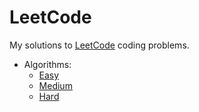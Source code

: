 # LeetCode
My solutions to [LeetCode](https://leetcode.com/) coding problems.

* Algorithms:
  * [Easy]('/algorithms/easy.md')
  * [Medium]('/algorithms/medium.md')
  * [Hard]('/algorithms/hard.md')
